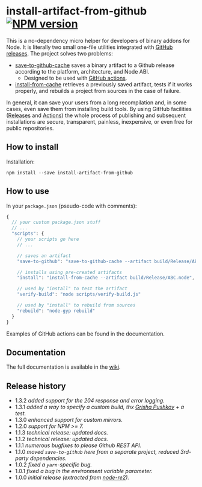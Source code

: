 # install-artifact-from-github [![NPM version][npm-img]][npm-url]

[npm-img]: https://img.shields.io/npm/v/install-artifact-from-github.svg
[npm-url]: https://npmjs.org/package/install-artifact-from-github

This is a no-dependency micro helper for developers of binary addons for Node. It is literally two small one-file utilities integrated with [GitHub releases](https://docs.github.com/en/free-pro-team@latest/github/administering-a-repository/about-releases). The project solves two problems:

* [save-to-github-cache](./Saving) saves a binary artifact to a Github release according to the platform, architecture, and Node ABI.
  * Designed to be used with [GitHub actions](https://github.com/features/actions).
* [install-from-cache](./Installing) retrieves a previously saved artifact, tests if it works properly, and rebuilds a project from sources in the case of failure.

In general, it can save your users from a long recompilation and, in some cases, even save them from installing build tools.
By using GitHub facilities ([Releases](https://docs.github.com/en/github/administering-a-repository/about-releases)
and [Actions](https://github.com/features/actions)) the whole process of publishing and subsequent installations are secure,
transparent, painless, inexpensive, or even free for public repositories.

## How to install

Installation:

```
npm install --save install-artifact-from-github
```

## How to use

In your `package.json` (pseudo-code with comments):

```js
{
  // your custom package.json stuff
  // ...
  "scripts": {
    // your scripts go here
    // ...

    // saves an artifact
    "save-to-github": "save-to-github-cache --artifact build/Release/ABC.node",

    // installs using pre-created artifacts
    "install": "install-from-cache --artifact build/Release/ABC.node",

    // used by "install" to test the artifact
    "verify-build": "node scripts/verify-build.js"

    // used by "install" to rebuild from sources
    "rebuild": "node-gyp rebuild"
  }
}
```

Examples of GitHub actions can be found in the documentation.

## Documentation

The full documentation is available in the [wiki](https://github.com/uhop/install-artifact-from-github/wiki).

## Release history

- 1.3.2 *added support for the 204 response and error logging.*
- 1.3.1 *added a way to specify a custom build, thx [Grisha Pushkov](https://github.com/reepush) + a test.*
- 1.3.0 *enhanced support for custom mirrors.*
- 1.2.0 *support for NPM >= 7.*
- 1.1.3 *technical release: updated docs.*
- 1.1.2 *technical release: updated docs.*
- 1.1.1 *numerous bugfixes to please Github REST API.*
- 1.1.0 *moved `save-to-github` here from a separate project, reduced 3rd-party dependencies.*
- 1.0.2 *fixed a `yarn`-specific bug.*
- 1.0.1 *fixed a bug in the environment variable parameter.*
- 1.0.0 *initial release (extracted from [node-re2](https://github.com/uhop/node-re2)).*
